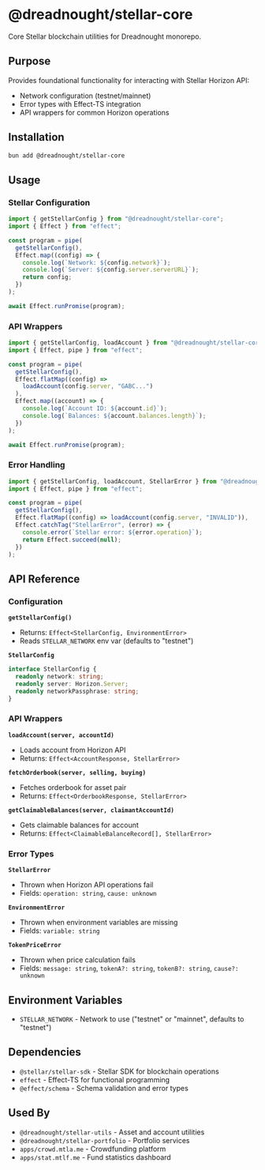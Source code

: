 # @dreadnought/stellar-core

Core Stellar blockchain utilities for Dreadnought monorepo.

## Purpose

Provides foundational functionality for interacting with Stellar Horizon API:
- Network configuration (testnet/mainnet)
- Error types with Effect-TS integration
- API wrappers for common Horizon operations

## Installation

```bash
bun add @dreadnought/stellar-core
```

## Usage

### Stellar Configuration

```typescript
import { getStellarConfig } from "@dreadnought/stellar-core";
import { Effect } from "effect";

const program = pipe(
  getStellarConfig(),
  Effect.map((config) => {
    console.log(`Network: ${config.network}`);
    console.log(`Server: ${config.server.serverURL}`);
    return config;
  })
);

await Effect.runPromise(program);
```

### API Wrappers

```typescript
import { getStellarConfig, loadAccount } from "@dreadnought/stellar-core";
import { Effect, pipe } from "effect";

const program = pipe(
  getStellarConfig(),
  Effect.flatMap((config) =>
    loadAccount(config.server, "GABC...")
  ),
  Effect.map((account) => {
    console.log(`Account ID: ${account.id}`);
    console.log(`Balances: ${account.balances.length}`);
  })
);

await Effect.runPromise(program);
```

### Error Handling

```typescript
import { getStellarConfig, loadAccount, StellarError } from "@dreadnought/stellar-core";
import { Effect, pipe } from "effect";

const program = pipe(
  getStellarConfig(),
  Effect.flatMap((config) => loadAccount(config.server, "INVALID")),
  Effect.catchTag("StellarError", (error) => {
    console.error(`Stellar error: ${error.operation}`);
    return Effect.succeed(null);
  })
);
```

## API Reference

### Configuration

**`getStellarConfig()`**
- Returns: `Effect<StellarConfig, EnvironmentError>`
- Reads `STELLAR_NETWORK` env var (defaults to "testnet")

**`StellarConfig`**
```typescript
interface StellarConfig {
  readonly network: string;
  readonly server: Horizon.Server;
  readonly networkPassphrase: string;
}
```

### API Wrappers

**`loadAccount(server, accountId)`**
- Loads account from Horizon API
- Returns: `Effect<AccountResponse, StellarError>`

**`fetchOrderbook(server, selling, buying)`**
- Fetches orderbook for asset pair
- Returns: `Effect<OrderbookResponse, StellarError>`

**`getClaimableBalances(server, claimantAccountId)`**
- Gets claimable balances for account
- Returns: `Effect<ClaimableBalanceRecord[], StellarError>`

### Error Types

**`StellarError`**
- Thrown when Horizon API operations fail
- Fields: `operation: string`, `cause: unknown`

**`EnvironmentError`**
- Thrown when environment variables are missing
- Fields: `variable: string`

**`TokenPriceError`**
- Thrown when price calculation fails
- Fields: `message: string`, `tokenA?: string`, `tokenB?: string`, `cause?: unknown`

## Environment Variables

- `STELLAR_NETWORK` - Network to use ("testnet" or "mainnet", defaults to "testnet")

## Dependencies

- `@stellar/stellar-sdk` - Stellar SDK for blockchain operations
- `effect` - Effect-TS for functional programming
- `@effect/schema` - Schema validation and error types

## Used By

- `@dreadnought/stellar-utils` - Asset and account utilities
- `@dreadnought/stellar-portfolio` - Portfolio services
- `apps/crowd.mtla.me` - Crowdfunding platform
- `apps/stat.mtlf.me` - Fund statistics dashboard
